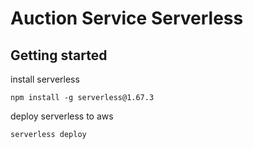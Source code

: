 # Auction Service Serverless

## Getting started
install serverless 
```
npm install -g serverless@1.67.3
```

deploy serverless to aws
```
serverless deploy
```
